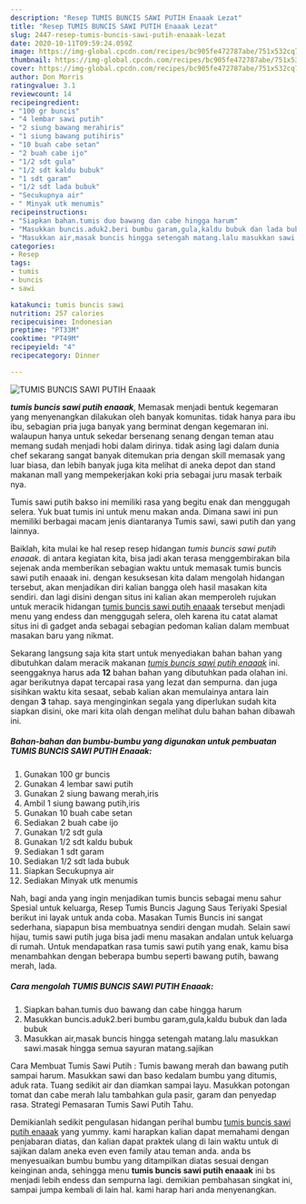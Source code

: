 ```yaml
---
description: "Resep TUMIS BUNCIS SAWI PUTIH Enaaak Lezat"
title: "Resep TUMIS BUNCIS SAWI PUTIH Enaaak Lezat"
slug: 2447-resep-tumis-buncis-sawi-putih-enaaak-lezat
date: 2020-10-11T09:59:24.059Z
image: https://img-global.cpcdn.com/recipes/bc905fe472787abe/751x532cq70/tumis-buncis-sawi-putih-enaaak-foto-resep-utama.jpg
thumbnail: https://img-global.cpcdn.com/recipes/bc905fe472787abe/751x532cq70/tumis-buncis-sawi-putih-enaaak-foto-resep-utama.jpg
cover: https://img-global.cpcdn.com/recipes/bc905fe472787abe/751x532cq70/tumis-buncis-sawi-putih-enaaak-foto-resep-utama.jpg
author: Don Morris
ratingvalue: 3.1
reviewcount: 14
recipeingredient:
- "100 gr buncis"
- "4 lembar sawi putih"
- "2 siung bawang merahiris"
- "1 siung bawang putihiris"
- "10 buah cabe setan"
- "2 buah cabe ijo"
- "1/2 sdt gula"
- "1/2 sdt kaldu bubuk"
- "1 sdt garam"
- "1/2 sdt lada bubuk"
- "Secukupnya air"
- " Minyak utk menumis"
recipeinstructions:
- "Siapkan bahan.tumis duo bawang dan cabe hingga harum"
- "Masukkan buncis.aduk2.beri bumbu garam,gula,kaldu bubuk dan lada bubuk"
- "Masukkan air,masak buncis hingga setengah matang.lalu masukkan sawi.masak hingga semua sayuran matang.sajikan"
categories:
- Resep
tags:
- tumis
- buncis
- sawi

katakunci: tumis buncis sawi 
nutrition: 257 calories
recipecuisine: Indonesian
preptime: "PT33M"
cooktime: "PT49M"
recipeyield: "4"
recipecategory: Dinner

---
```



![TUMIS BUNCIS SAWI PUTIH Enaaak](https://img-global.cpcdn.com/recipes/bc905fe472787abe/751x532cq70/tumis-buncis-sawi-putih-enaaak-foto-resep-utama.jpg)

<b><i>tumis buncis sawi putih enaaak</i></b>, Memasak menjadi bentuk kegemaran yang menyenangkan dilakukan oleh banyak komunitas. tidak hanya para ibu ibu, sebagian pria juga banyak yang berminat dengan kegemaran ini. walaupun hanya untuk sekedar bersenang senang dengan teman atau memang sudah menjadi hobi dalam dirinya. tidak asing lagi dalam dunia chef sekarang sangat banyak ditemukan pria dengan skill memasak yang luar biasa, dan lebih banyak juga kita melihat di aneka depot dan stand makanan mall yang mempekerjakan koki pria sebagai juru masak terbaik nya.

Tumis sawi putih bakso ini memiliki rasa yang begitu enak dan menggugah selera. Yuk buat tumis ini untuk menu makan anda. Dimana sawi ini pun memiliki berbagai macam jenis diantaranya Tumis sawi, sawi putih dan yang lainnya.

Baiklah, kita mulai ke hal resep resep hidangan <i>tumis buncis sawi putih enaaak</i>. di antara kegiatan kita, bisa jadi akan terasa menggembirakan bila sejenak anda memberikan sebagian waktu untuk memasak tumis buncis sawi putih enaaak ini. dengan kesuksesan kita dalam mengolah hidangan tersebut, akan menjadikan diri kalian bangga oleh hasil masakan kita sendiri. dan lagi disini dengan situs ini kalian akan memperoleh rujukan untuk meracik hidangan <u>tumis buncis sawi putih enaaak</u> tersebut menjadi menu yang endess dan menggugah selera, oleh karena itu catat alamat situs ini di gadget anda sebagai sebagian pedoman kalian dalam membuat masakan baru yang nikmat.


Sekarang langsung saja kita start untuk menyediakan bahan bahan yang dibutuhkan dalam meracik makanan <u><i>tumis buncis sawi putih enaaak</i></u> ini. seenggaknya harus ada <b>12</b> bahan bahan yang dibutuhkan pada olahan ini. agar berikutnya dapat tercapai rasa yang lezat dan sempurna. dan juga sisihkan waktu kita sesaat, sebab kalian akan memulainya antara lain dengan <b>3</b> tahap. saya menginginkan segala yang diperlukan sudah kita siapkan disini, oke mari kita olah dengan melihat dulu bahan bahan dibawah ini.

<!--inarticleads1-->

##### Bahan-bahan dan bumbu-bumbu yang digunakan untuk pembuatan TUMIS BUNCIS SAWI PUTIH Enaaak:

1. Gunakan 100 gr buncis
1. Gunakan 4 lembar sawi putih
1. Gunakan 2 siung bawang merah,iris
1. Ambil 1 siung bawang putih,iris
1. Gunakan 10 buah cabe setan
1. Sediakan 2 buah cabe ijo
1. Gunakan 1/2 sdt gula
1. Gunakan 1/2 sdt kaldu bubuk
1. Sediakan 1 sdt garam
1. Sediakan 1/2 sdt lada bubuk
1. Siapkan Secukupnya air
1. Sediakan  Minyak utk menumis


Nah, bagi anda yang ingin menjadikan tumis buncis sebagai menu sahur Spesial untuk keluarga, Resep Tumis Buncis Jagung Saus Teriyaki Spesial berikut ini layak untuk anda coba. Masakan Tumis Buncis ini sangat sederhana, siapapun bisa membuatnya sendiri dengan mudah. Selain sawi hijau, tumis sawi putih juga bisa jadi menu masakan andalan untuk keluarga di rumah. Untuk mendapatkan rasa tumis sawi putih yang enak, kamu bisa menambahkan dengan beberapa bumbu seperti bawang putih, bawang merah, lada. 

<!--inarticleads2-->

##### Cara mengolah TUMIS BUNCIS SAWI PUTIH Enaaak:

1. Siapkan bahan.tumis duo bawang dan cabe hingga harum
1. Masukkan buncis.aduk2.beri bumbu garam,gula,kaldu bubuk dan lada bubuk
1. Masukkan air,masak buncis hingga setengah matang.lalu masukkan sawi.masak hingga semua sayuran matang.sajikan


Cara Membuat Tumis Sawi Putih : Tumis bawang merah dan bawang putih sampai harum. Masukkan sawi dan baso kedalam bumbu yang ditumis, aduk rata. Tuang sedikit air dan diamkan sampai layu. Masukkan potongan tomat dan cabe merah lalu tambahkan gula pasir, garam dan penyedap rasa. Strategi Pemasaran Tumis Sawi Putih Tahu. 

Demikianlah sedikit pengulasan hidangan perihal bumbu <u>tumis buncis sawi putih enaaak</u> yang yummy. kami harapkan kalian dapat memahami dengan penjabaran diatas, dan kalian dapat praktek ulang di lain waktu untuk di sajikan dalam aneka even even family atau teman anda. anda bs menyesuaikan bumbu bumbu yang ditampilkan diatas sesuai dengan keinginan anda, sehingga menu <b>tumis buncis sawi putih enaaak</b> ini bs menjadi lebih endess dan sempurna lagi. demikian pembahasan singkat ini, sampai jumpa kembali di lain hal. kami harap hari anda menyenangkan.
